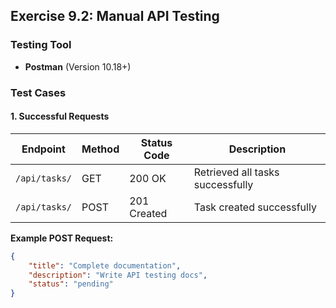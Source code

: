 ## Exercise 9.2: Manual API Testing

### Testing Tool
- **Postman** (Version 10.18+)

### Test Cases

#### 1. Successful Requests
| Endpoint       | Method | Status Code | Description                     |
|----------------|--------|-------------|---------------------------------|
| `/api/tasks/`  | GET    | 200 OK      | Retrieved all tasks successfully|
| `/api/tasks/`  | POST   | 201 Created | Task created successfully       |

**Example POST Request:**
```json
{
    "title": "Complete documentation",
    "description": "Write API testing docs",
    "status": "pending"
}
